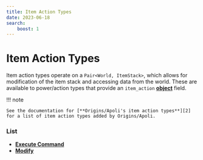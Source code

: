 ```yaml
---
title: Item Action Types
date: 2023-06-18
search:
    boost: 1
---
```


#   Item Action Types

Item action types operate on a `Pair<World, ItemStack>`, which allows for modification of the item stack and accessing data from the world. These are available to power/action types that provide an `item_action` [**object**][1] field.


!!! note

    See the documentation for [**Origins/Apoli's item action types**][2] for a list of item action types added by Origins/Apoli.


### List

* [**Execute Command**](item_action_types/execute_command.md)
* [**Modify**](item_action_types/modify.md)



[1]: https://origins.readthedocs.io/en/latest/types/data_types/object
[2]: https://origins.readthedocs.io/en/latest/types/item_action_types
